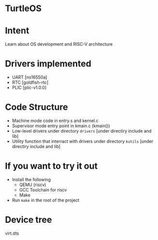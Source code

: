 # TurtleOS

# Intent
Learn about OS development and RISC-V architecture

# Drivers implemented
* UART  [ns16550a]
* RTC   [goldfish-rtc]
* PLIC  [plic-v1.0.0]

# Code Structure
* Machine mode code in entry.s and kernel.c
* Supervisor mode entry point in kmain.c (kmain())
* Low-level drivers under directory `drivers` [under directiry include and lib]
* Utility function that interract with drivers under directory `kutils` [under directiry include and lib]

# If you want to try it out
* Install the following
    * QEMU (riscv)
    * GCC Toolchain for riscv
    * Make
* Run `make` in the root of the project

# Device tree
virt.dts
